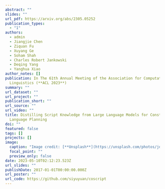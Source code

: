 ```yaml
---
abstract: ""
slides: ""
url_pdf: https://arxiv.org/abs/2305.05252
publication_types:
  - "1"
authors:
  - admin
  - Jiangjie Chen
  - Ziquan Fu
  - Xuyang Ge
  - Soham Shah
  - Charles Robert Jankowski
  - Deqing Yang
  - Yanghua Xiao
author_notes: []
publication: In The 61th Annual Meeting of the Association for Computational
  Linguistics (**ACL 2023**)
summary: ""
url_dataset: ""
url_project: ""
publication_short: ""
url_source: ""
url_video: ""
title: Distilling Script Knowledge from Large Language Models for Constrained
  Language Planning
doi: ""
featured: false
tags: []
projects: []
image:
  caption: "Image credit: [**Unsplash**](https://unsplash.com/photos/jdD8gXaTZsc)"
  focal_point: ""
  preview_only: false
date: 2023-05-10T02:12:23.523Z
url_slides: ""
publishDate: 2017-01-01T00:00:00.000Z
url_poster: ""
url_code: https://github.com/siyuyuan/coscript
---
```

